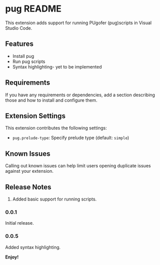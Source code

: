 # pug README

This extension adds support for running PUgofer (pug)scripts in Visual Studio Code.

## Features

* Install pug
* Run pug scripts
* Syntax highlighting- yet to be implemented
## Requirements

If you have any requirements or dependencies, add a section describing those and how to install and configure them.

## Extension Settings

This extension contributes the following settings:

* `pug.prelude-type`: Specify prelude type (default: `simple`)

## Known Issues

Calling out known issues can help limit users opening duplicate issues against your extension.

## Release Notes

1. Added basic support for running scripts.

### 0.0.1
Initial release.

### 0.0.5
Added syntax highlighting.

**Enjoy!**

